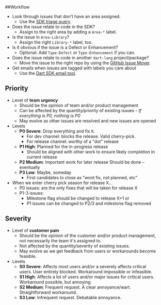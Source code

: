 ##Workflow

* Look through issues that don't have an area assigned.
  * Use the [SDK triage query].
* Does the issue relate to code in the SDK?
  * Assign to the right area by adding a `Area-*` label.
* Is the issue in `Area-Library`?
  * Assign the right `Library-*` label, too.
* Is it obvious if the issue is a Defect or Enhancement?
  * Optional: Add `Type-Defect` or `Type-Enhancement` if you can.
* Does the issue relate to code in another `dart-lang` project/package?
  * Move the issue to the right repo by using the [GitHub Issue Mover][].
* Get emails when issues are tagged with labels you care about
  * Use the [Dart SDK email tool].

## Priority
* Level of **team urgency**
  * Should be the opinion of team and/or product management
  * Can be affected by the quantity/priority of existing issues - *If everything is P0, nothing is P0*
  * May evolve as other issues are resolved and new issues are opened
* Levels
    * **P0 Severe**: Drop everything and fix it.
        * For dev channel: blocks the release. Valid cherry-pick.
        * For release channel: worthy of a "dot" release
	* **P1 High**: Planned for the in-progress release
	    * Should be aligned with other work to ensure likely completion in current release
  * **P2 Medium**: Important work for later release
Should be done – eventually
  * **P3 Low**: Maybe, someday
    * First candidates to close as "wont fix, not planned, etc"
* When we enter cherry pick season for release X...
    * P0 issues: are the only fixes that will be taken for release X
    * P1-3 issues:
		* Milestone flag should be changed to release X+1 or
		* P1 issues can be changed to P2/3 and milestone flag removed

## Severity
* Level of **customer pain**
	* Should be the opinion of the customer and/or product management, not necessarily the team it's assigned to.
	* Not affected by the quantity/severity of existing issues.
	* May evolve as we get feedback from users or workarounds become feasible. 
* Levels
	* **S0 Severe**: Affects most users and/or a severely affects critical users. User entirely blocked. Workaround impossible or infeasible.
	* **S1 High**: Affects a lot of users and/or major issues for critical users. Workaround possible, but annoying.
	* **S2 Medium**: Frequent request. A clear annoyance/wart. Straightforward workaround.
	* **S3 Low**: Infrequent request. Debatable annoyance.


[SDK triage query]: https://dart-sdk-email.appspot.com/triage
[GitHub Issue Mover]: https://github-issue-mover.appspot.com/
[Dart SDK email tool]: https://dart-sdk-email.appspot.com/
